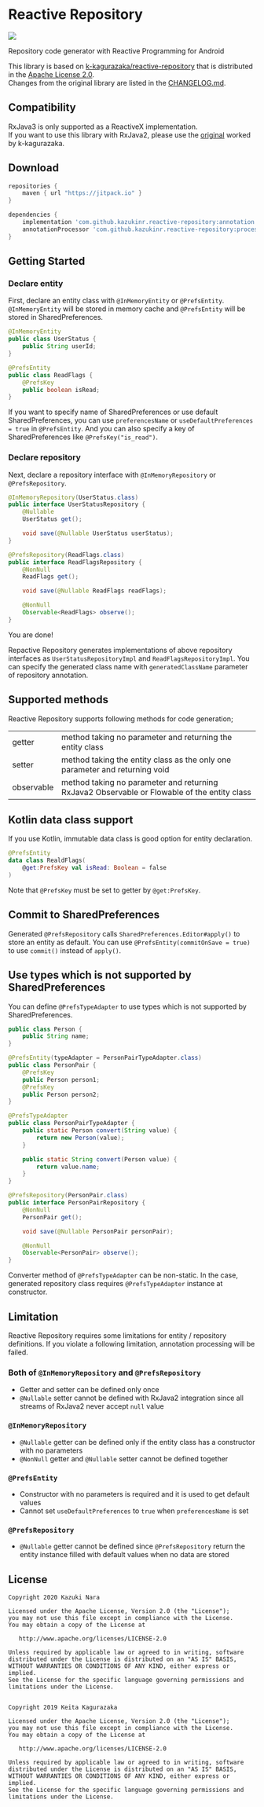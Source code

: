 # Reactive Repository

[![](https://jitpack.io/v/kazukinr/reactive-repository.svg)](https://jitpack.io/#kazukinr/reactive-repository)

Repository code generator with Reactive Programming for Android

This library is based on [k-kagurazaka/reactive-repository](https://github.com/k-kagurazaka/reactive-repository) that is distributed in the [Apache License 2.0](https://www.apache.org/licenses/LICENSE-2.0).  
Changes from the original library are listed in the [CHANGELOG.md](CHANGELOG.md).

## Compatibility

RxJava3 is only supported as a ReactiveX implementation.  
If you want to use this library with RxJava2, please use the [original](https://github.com/k-kagurazaka/reactive-repository) worked by k-kagurazaka.


## Download

```groovy
repositories {
    maven { url "https://jitpack.io" }
}

dependencies {
    implementation 'com.github.kazukinr.reactive-repository:annotation:2.0.0-alpha5'
    annotationProcessor 'com.github.kazukinr.reactive-repository:processor:2.0.0-alpha5'
}
```

## Getting Started

### Declare entity

First, declare an entity class with `@InMemoryEntity` or `@PrefsEntity`.
`@InMemoryEntity` will be stored in memory cache and `@PrefsEntity` will be stored in SharedPreferences.

```java
@InMemoryEntity
public class UserStatus {
    public String userId;
}
```

```java
@PrefsEntity
public class ReadFlags {
    @PrefsKey
    public boolean isRead;
}
```

If you want to specify name of SharedPreferences or use default SharedPreferences, you can use `preferencesName` or `useDefaultPreferences = true` in `@PrefsEntity`.
And you can also specify a key of SharedPreferences like `@PrefsKey("is_read")`.

### Declare repository

Next, declare a repository interface with `@InMemoryRepository` or `@PrefsRepository`.

```java
@InMemoryRepository(UserStatus.class)
public interface UserStatusRepository {
    @Nullable
    UserStatus get();

    void save(@Nullable UserStatus userStatus);
}
```

```java
@PrefsRepository(ReadFlags.class)
public interface ReadFlagsRepository {
    @NonNull
    ReadFlags get();

    void save(@Nullable ReadFlags readFlags);

    @NonNull
    Observable<ReadFlags> observe();
}
```

You are done!

Repactive Repository generates implementations of above repository interfaces as `UserStatusRepositoryImpl` and `ReadFlagsRepositoryImpl`.
You can specify the generated class name with `generatedClassName` parameter of repository annotation.

## Supported methods

Reactive Repository supports following methods for code generation;

|            |                                                           |
-------------|------------------------------------------------------------
| getter     | method taking no parameter and returning the entity class |
| setter     | method taking the entity class as the only one parameter and returning void |
| observable | method taking no parameter and returning RxJava2 Observable or Flowable of the entity class |


## Kotlin data class support

If you use Kotlin, immutable data class is good option for entity declaration.

```kotlin
@PrefsEntity
data class RealdFlags(
    @get:PrefsKey val isRead: Boolean = false
)
```

Note that `@PrefsKey` must be set to getter by `@get:PrefsKey`.

## Commit to SharedPreferences

Generated `@PrefsRepository` calls `SharedPreferences.Editor#apply()` to store an entity as default.
You can use `@PrefsEntity(commitOnSave = true)` to use `commit()` instead of `apply()`.

## Use types which is not supported by SharedPreferences

You can define `@PrefsTypeAdapter` to use types which is not supported by SharedPreferences.

```java
public class Person {
    public String name;
}

@PrefsEntity(typeAdapter = PersonPairTypeAdapter.class)
public class PersonPair {
    @PrefsKey
    public Person person1;
    @PrefsKey
    public Person person2;
}

@PrefsTypeAdapter
public class PersonPairTypeAdapter {
    public static Person convert(String value) {
        return new Person(value);
    }

    public static String convert(Person value) {
        return value.name;
    }
}

@PrefsRepository(PersonPair.class)
public interface PersonPairRepository {
    @NonNull
    PersonPair get();

    void save(@Nullable PersonPair personPair);

    @NonNull
    Observable<PersonPair> observe();
}
```

Converter method of `@PrefsTypeAdapter` can be non-static.
In the case, generated repository class requires `@PrefsTypeAdapter` instance at constructor.

## Limitation

Reactive Repository requires some limitations for entity / repository definitions.
If you violate a following limitation, annotation processing will be failed.

### Both of `@InMemoryRepository` and `@PrefsRepository`

- Getter and setter can be defined only once
- `@Nullable` setter cannot be defined with RxJava2 integration since all streams of RxJava2 never accept `null` value

### `@InMemoryRepository`

- `@Nullable` getter can be defined only if the entity class has a constructor with no parameters
- `@NonNull` getter and `@Nullable` setter cannot be defined together

### `@PrefsEntity`

- Constructor with no parameters is required and it is used to get default values
- Cannot set `useDefaultPreferences` to `true` when `preferencesName` is set

### `@PrefsRepository`

- `@Nullable` getter cannot be defined since `@PrefsRepository` return the entity instance filled with default values when no data are stored

## License

    Copyright 2020 Kazuki Nara

    Licensed under the Apache License, Version 2.0 (the "License");
    you may not use this file except in compliance with the License.
    You may obtain a copy of the License at

       http://www.apache.org/licenses/LICENSE-2.0

    Unless required by applicable law or agreed to in writing, software
    distributed under the License is distributed on an "AS IS" BASIS,
    WITHOUT WARRANTIES OR CONDITIONS OF ANY KIND, either express or implied.
    See the License for the specific language governing permissions and
    limitations under the License.
    
    
    Copyright 2019 Keita Kagurazaka

    Licensed under the Apache License, Version 2.0 (the "License");
    you may not use this file except in compliance with the License.
    You may obtain a copy of the License at

       http://www.apache.org/licenses/LICENSE-2.0

    Unless required by applicable law or agreed to in writing, software
    distributed under the License is distributed on an "AS IS" BASIS,
    WITHOUT WARRANTIES OR CONDITIONS OF ANY KIND, either express or implied.
    See the License for the specific language governing permissions and
    limitations under the License.
